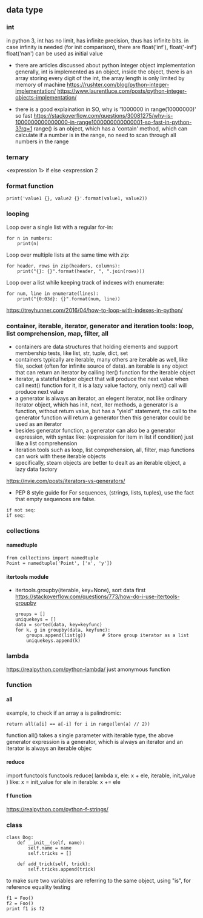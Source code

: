 ## data type

### int
in python 3, int has no limit, has infinite precision, thus has infinite bits.
in case infinity is needed (for init comparison), there are float('inf'), float('-inf')
float('nan') can be used as initial value

* there are articles discussed about python integer object implementation
generally, int is implemented as an object, inside the object, there is an array
storing every digit of the int, the array length is only limited by memory of machine
https://rushter.com/blog/python-integer-implementation/
https://www.laurentluce.com/posts/python-integer-objects-implementation/

* there is a good explaination in SO, why is '1000000 in range(10000000)' so fast
https://stackoverflow.com/questions/30081275/why-is-1000000000000000-in-range1000000000000001-so-fast-in-python-3?rq=1
range() is an object, which has a 'contain' method, which can calculate if a number is
in the range, no need to scan through all numbers in the range

### ternary
<expression 1> if <condition> else <expression 2

### format function
```
print('value1 {}, value2 {}'.format(value1, value2))
```
### looping
Loop over a single list with a regular for-in:
```
for n in numbers:
    print(n)
```
Loop over multiple lists at the same time with zip:
```
for header, rows in zip(headers, columns):
    print("{}: {}".format(header, ", ".join(rows)))
```
Loop over a list while keeping track of indexes with enumerate:
```
for num, line in enumerate(lines):
    print("{0:03d}: {}".format(num, line))
```
https://treyhunner.com/2016/04/how-to-loop-with-indexes-in-python/

### container, iterable, iterator, generator and iteration tools: loop, list comprehension, map, filter, all
* containers are data structures that holding elements and support membership tests, like list, str, tuple, dict, set
* containers typically are iterable, many others are iterable as well, like file, socket (often for infinite source of data). 
  an iterable is any object that can return an iterator by calling iter() function for the iterable object
* iterator, a stateful helper object that will produce the next value when call next() function for it, it is a lazy value factory,
  only next() call will produce next value
* a generator is always an iterator, an elegent iterator, not like ordinary iterator object, which has init, next, iter methods,
  a generator is a function, without return value, but has a "yield" statement, the call to the generator function will return a generator
  then this generator could be used as an iterator
* besides generator function, a generator can also be a generator expression, with syntax like:
  (expression for item in list if condition)
  just like a list comprehension
* iteration tools such as loop, list comprehension, all, filter, map functions can work with these iterable objects
* specifically, steam objects are better to dealt as an iterable object, a lazy data factory

https://nvie.com/posts/iterators-vs-generators/

* PEP 8 style guide for For sequences, (strings, lists, tuples), use the fact that empty sequences are false.
```
if not seq:
if seq:
```

### collections
#### namedtuple
```
from collections import namedtuple
Point = namedtuple('Point', ['x', 'y'])
```

#### itertools module
* itertools.groupby(iterable, key=None), sort data first  
  https://stackoverflow.com/questions/773/how-do-i-use-itertools-groupby
  ```
  groups = []
  uniquekeys = []
  data = sorted(data, key=keyfunc)
  for k, g in groupby(data, keyfunc):
      groups.append(list(g))      # Store group iterator as a list
      uniquekeys.append(k)
  ```


### lambda
https://realpython.com/python-lambda/
just amonymous function

### function
#### all
example, to check if an array a is palindromic:  
```  
return all(a[i] == a[-i] for i in range(len(a) // 2))
```
function all() takes a single parameter with iterable type, 
the above generator expression is a generator, which
is always an iterator and an iterator is always an iterable objec

#### reduce
import functools
functools.reduce(
    lambda x, ele: x + ele,
    iterable,
    init_value
)
like:
x = init_value
for ele in iterable:
    x += ele

#### f function
https://realpython.com/python-f-strings/

### class
```
class Dog:
    def __init__(self, name):
        self.name = name
        self.tricks = []

    def add_trick(self, trick):
        self.tricks.append(trick)
```
to make sure two variables are referring to the same object, using "is", for reference equality testing
```
f1 = Foo()
f2 = Foo()
print f1 is f2
```